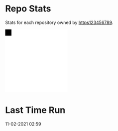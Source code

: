 
# Repo Stats

Stats for each repository owned by [https123456789](<https://github.com/https123456789>).

![test.svg](<test.svg>)
# Last Time Run
11-02-2021 02:59